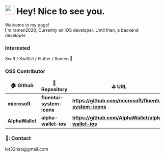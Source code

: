 
<h1><img src="https://user-images.githubusercontent.com/62822536/152673697-a510a664-2f00-4f1a-93df-485cff11cd41.gif" width="30"/> Hey! Nice to see you.</h1>

<p>Welcome to my page! </br> I'm ramen2020, Currently an IOS developer. Until then, a backend developer.</p>


<h3>Interested</h3>
<p>Swift / SwiftUI / Flutter / Ramen 🍜</p>

<h3>OSS Contributor</h3>
<table>
  <thead align="center">
    <tr border: none;>
      <td>
				<b>🏠 Github</b>
			</td>
      <td>
				<b>🎁 Repository</b>
			</td>
			<td>
				<b>⛳️ URL</b>
			</td>
    </tr>
  </thead>
  <tbody>
    <tr>
      <td>
				<b>microsoft</b>
			</td>
      <td>
				<b>fluentui-system-icons</b>
			</td>
      <td>
        <a href="https://github.com/microsoft/fluentui-system-icons">
          <b>https://github.com/microsoft/fluentui-system-icons</b>
        </a>
			</td>
    </tr>
	  <tr>
      <td>
				<b>AlphaWallet</b>
			</td>
      <td>
				<b>alpha-wallet-ios</b>
			</td>
			<td>
			  <a href="https://github.com/AlphaWallet/alpha-wallet-ios">
          <b>https://github.com/AlphaWallet/alpha-wallet-ios</b>
        </a>
			</td>
    </tr>
  </tbody>
</table>

<h3>💌: Contact</h3>
<p>lot32nao@gmail.com</p>
